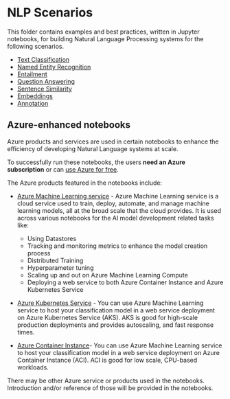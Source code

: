 # NLP Scenarios

This folder contains examples and best practices, written in Jupyter notebooks, for building Natural Language Processing systems for the following scenarios.


- [Text Classification](text_classification)
- [Named Entity Recognition](named_entity_recognition)
- [Entailment](entailment)
- [Question Answering](question_answering)
- [Sentence Similarity](sentence_similarity)
- [Embeddings](embeddings)
- [Annotation](annotation)

## Azure-enhanced notebooks

Azure products and services are used in certain notebooks to enhance the efficiency of developing Natural Language systems at scale.

To successfully run these notebooks, the users **need an Azure subscription** or can [use Azure for free](https://azure.microsoft.com/en-us/free/).

The Azure products featured in the notebooks include:

* [Azure Machine Learning service](https://azure.microsoft.com/en-us/services/machine-learning-service/) - Azure Machine Learning service is a cloud service used to train, deploy, automate, and manage machine learning models, all at the broad scale that the cloud provides. It is used across various notebooks for the AI model development related tasks like:
  * Using Datastores
  * Tracking and monitoring metrics to enhance the model creation process
  * Distributed Training
  * Hyperparameter tuning
  * Scaling up and out on Azure Machine Learning Compute
  * Deploying a web service to both Azure Container Instance and Azure Kubernetes Service

* [Azure Kubernetes Service](https://docs.microsoft.com/en-us/azure/machine-learning/service/how-to-deploy-and-where#aks) - You can use Azure Machine Learning service to host your classification model in a web service deployment on Azure Kubernetes Service (AKS). AKS is good for high-scale production deployments and provides autoscaling, and fast response times.

* [Azure Container Instance](https://docs.microsoft.com/en-us/azure/machine-learning/service/how-to-deploy-and-where#aci)- You can use Azure Machine Learning service to host your classification model in a web service deployment on Azure Container Instance (ACI). ACI is good for low scale, CPU-based workloads.

There may be other Azure service or products used in the notebooks. Introduction and/or reference of those will be provided in the notebooks.
